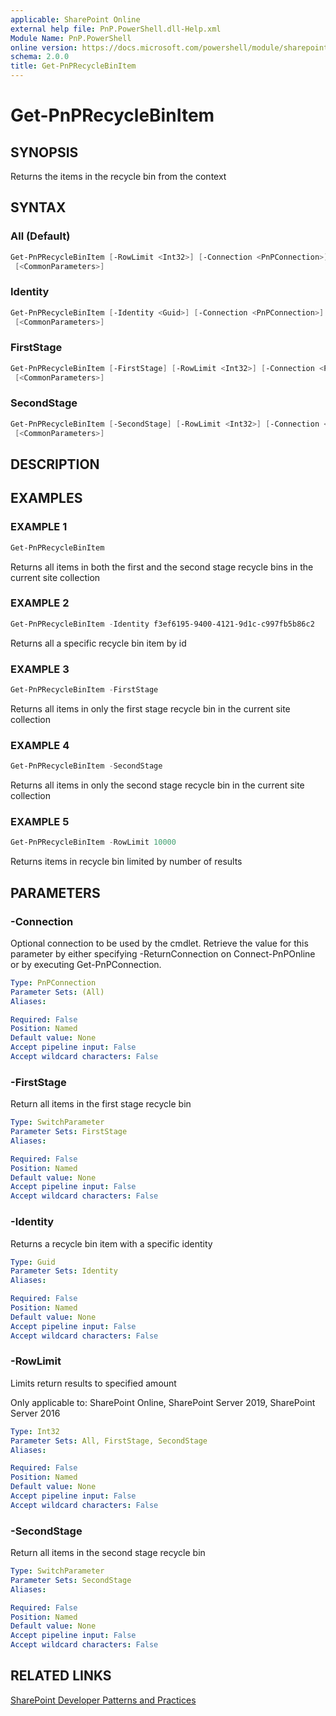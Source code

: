 ```yaml
---
applicable: SharePoint Online
external help file: PnP.PowerShell.dll-Help.xml
Module Name: PnP.PowerShell
online version: https://docs.microsoft.com/powershell/module/sharepoint-pnp/get-pnprecyclebinitem
schema: 2.0.0
title: Get-PnPRecycleBinItem
---
```


# Get-PnPRecycleBinItem

## SYNOPSIS
Returns the items in the recycle bin from the context

## SYNTAX

### All (Default)
```powershell
Get-PnPRecycleBinItem [-RowLimit <Int32>] [-Connection <PnPConnection>] [-Includes <String[]>]
 [<CommonParameters>]
```

### Identity
```powershell
Get-PnPRecycleBinItem [-Identity <Guid>] [-Connection <PnPConnection>] [-Includes <String[]>]
 [<CommonParameters>]
```

### FirstStage
```powershell
Get-PnPRecycleBinItem [-FirstStage] [-RowLimit <Int32>] [-Connection <PnPConnection>] [-Includes <String[]>]
 [<CommonParameters>]
```

### SecondStage
```powershell
Get-PnPRecycleBinItem [-SecondStage] [-RowLimit <Int32>] [-Connection <PnPConnection>] [-Includes <String[]>]
 [<CommonParameters>]
```

## DESCRIPTION

## EXAMPLES

### EXAMPLE 1
```powershell
Get-PnPRecycleBinItem
```

Returns all items in both the first and the second stage recycle bins in the current site collection

### EXAMPLE 2
```powershell
Get-PnPRecycleBinItem -Identity f3ef6195-9400-4121-9d1c-c997fb5b86c2
```

Returns all a specific recycle bin item by id

### EXAMPLE 3
```powershell
Get-PnPRecycleBinItem -FirstStage
```

Returns all items in only the first stage recycle bin in the current site collection

### EXAMPLE 4
```powershell
Get-PnPRecycleBinItem -SecondStage
```

Returns all items in only the second stage recycle bin in the current site collection

### EXAMPLE 5
```powershell
Get-PnPRecycleBinItem -RowLimit 10000
```

Returns items in recycle bin limited by number of results

## PARAMETERS

### -Connection
Optional connection to be used by the cmdlet. Retrieve the value for this parameter by either specifying -ReturnConnection on Connect-PnPOnline or by executing Get-PnPConnection.

```yaml
Type: PnPConnection
Parameter Sets: (All)
Aliases:

Required: False
Position: Named
Default value: None
Accept pipeline input: False
Accept wildcard characters: False
```

### -FirstStage
Return all items in the first stage recycle bin

```yaml
Type: SwitchParameter
Parameter Sets: FirstStage
Aliases:

Required: False
Position: Named
Default value: None
Accept pipeline input: False
Accept wildcard characters: False
```

### -Identity
Returns a recycle bin item with a specific identity

```yaml
Type: Guid
Parameter Sets: Identity
Aliases:

Required: False
Position: Named
Default value: None
Accept pipeline input: False
Accept wildcard characters: False
```

### -RowLimit
Limits return results to specified amount

Only applicable to: SharePoint Online, SharePoint Server 2019, SharePoint Server 2016

```yaml
Type: Int32
Parameter Sets: All, FirstStage, SecondStage
Aliases:

Required: False
Position: Named
Default value: None
Accept pipeline input: False
Accept wildcard characters: False
```

### -SecondStage
Return all items in the second stage recycle bin

```yaml
Type: SwitchParameter
Parameter Sets: SecondStage
Aliases:

Required: False
Position: Named
Default value: None
Accept pipeline input: False
Accept wildcard characters: False
```

## RELATED LINKS

[SharePoint Developer Patterns and Practices](https://aka.ms/sppnp)